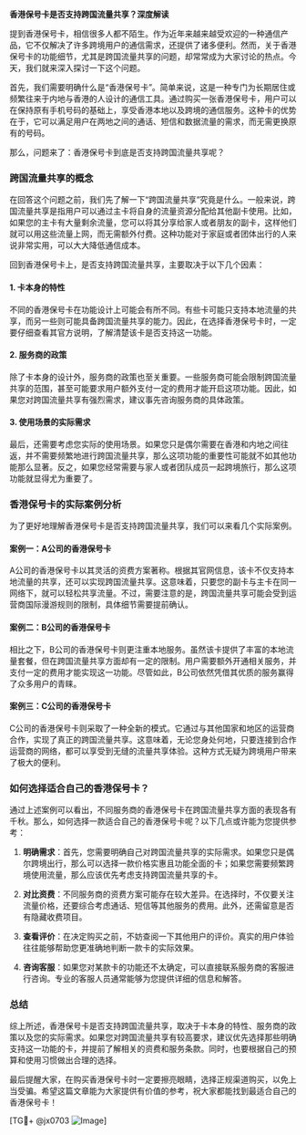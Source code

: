 **香港保号卡是否支持跨国流量共享？深度解读**

提到香港保号卡，相信很多人都不陌生。作为近年来越来越受欢迎的一种通信产品，它不仅解决了许多跨境用户的通信需求，还提供了诸多便利。然而，关于香港保号卡的功能细节，尤其是跨国流量共享的问题，却常常成为大家讨论的热点。今天，我们就来深入探讨一下这个问题。

首先，我们需要明确什么是“香港保号卡”。简单来说，这是一种专门为长期居住或频繁往来于内地与香港的人设计的通信工具。通过购买一张香港保号卡，用户可以在保持原有手机号码的基础上，享受香港本地以及跨境的通信服务。这种卡的优势在于，它可以满足用户在两地之间的通话、短信和数据流量的需求，而无需更换原有的号码。

那么，问题来了：香港保号卡到底是否支持跨国流量共享呢？

### 跨国流量共享的概念

在回答这个问题之前，我们先了解一下“跨国流量共享”究竟是什么。一般来说，跨国流量共享是指用户可以通过主卡将自身的流量资源分配给其他副卡使用。比如，如果您的主卡有大量剩余流量，您可以将其分享给家人或者朋友的副卡，这样他们就可以用这些流量上网，而无需额外付费。这种功能对于家庭或者团体出行的人来说非常实用，可以大大降低通信成本。

回到香港保号卡上，是否支持跨国流量共享，主要取决于以下几个因素：

#### 1. 卡本身的特性
不同的香港保号卡在功能设计上可能会有所不同。有些卡可能只支持本地流量的共享，而另一些则可能具备跨国流量共享的能力。因此，在选择香港保号卡时，一定要仔细查看其官方说明，了解清楚该卡是否支持这一功能。

#### 2. 服务商的政策
除了卡本身的设计外，服务商的政策也至关重要。一些服务商可能会限制跨国流量共享的范围，甚至可能要求用户额外支付一定的费用才能开启这项功能。因此，如果您对跨国流量共享有强烈需求，建议事先咨询服务商的具体政策。

#### 3. 使用场景的实际需求
最后，还需要考虑您实际的使用场景。如果您只是偶尔需要在香港和内地之间往返，并不需要频繁地进行跨国流量共享，那么这项功能的重要性可能就不如其他功能那么显著。反之，如果您经常需要与家人或者团队成员一起跨境旅行，那么这项功能就显得尤为重要了。

### 香港保号卡的实际案例分析

为了更好地理解香港保号卡是否支持跨国流量共享，我们可以来看几个实际案例。

#### 案例一：A公司的香港保号卡
A公司的香港保号卡以其灵活的资费方案著称。根据其官网信息，该卡不仅支持本地流量的共享，还可以实现跨国流量共享。这意味着，只要您的副卡与主卡在同一网络下，就可以轻松共享流量。不过，需要注意的是，跨国流量共享可能会受到运营商国际漫游规则的限制，具体细节需要提前确认。

#### 案例二：B公司的香港保号卡
相比之下，B公司的香港保号卡则更注重本地服务。虽然该卡提供了丰富的本地流量套餐，但在跨国流量共享方面却有一定的限制。用户需要额外开通相关服务，并支付一定的费用才能实现这一功能。尽管如此，B公司依然凭借其优质的服务赢得了众多用户的青睐。

#### 案例三：C公司的香港保号卡
C公司的香港保号卡则采取了一种全新的模式。它通过与其他国家和地区的运营商合作，实现了真正的跨国流量共享。这意味着，无论您身处何地，只要连接到合作运营商的网络，都可以享受到无缝的流量共享体验。这种方式无疑为跨境用户带来了极大的便利。

### 如何选择适合自己的香港保号卡？

通过上述案例可以看出，不同服务商的香港保号卡在跨国流量共享方面的表现各有千秋。那么，如何选择一款适合自己的香港保号卡呢？以下几点或许能为您提供参考：

1. **明确需求**：首先，您需要明确自己对跨国流量共享的实际需求。如果您只是偶尔跨境出行，那么可以选择一款价格实惠且功能全面的卡；如果您需要频繁跨境使用流量，那么应该优先考虑支持跨国流量共享的卡。

2. **对比资费**：不同服务商的资费方案可能存在较大差异。在选择时，不仅要关注流量价格，还要综合考虑通话、短信等其他服务的费用。此外，还需留意是否有隐藏收费项目。

3. **查看评价**：在决定购买之前，不妨查阅一下其他用户的评价。真实的用户体验往往能够帮助您更准确地判断一款卡的实际效果。

4. **咨询客服**：如果您对某款卡的功能还不太确定，可以直接联系服务商的客服进行咨询。专业的客服人员通常能够为您提供详细的信息和解答。

### 总结

综上所述，香港保号卡是否支持跨国流量共享，取决于卡本身的特性、服务商的政策以及您的实际需求。如果您对跨国流量共享有较高要求，建议优先选择那些明确支持这一功能的卡，并提前了解相关的资费和服务条款。同时，也要根据自己的预算和使用习惯做出合理的选择。

最后提醒大家，在购买香港保号卡时一定要擦亮眼睛，选择正规渠道购买，以免上当受骗。希望这篇文章能为大家提供有价值的参考，祝大家都能找到最适合自己的香港保号卡！

[TG💪+ @jx0703 ![Image](https://github.com/user-attachments/assets/dbca1d08-cadb-493c-b0ec-ad6f7a83f270)]